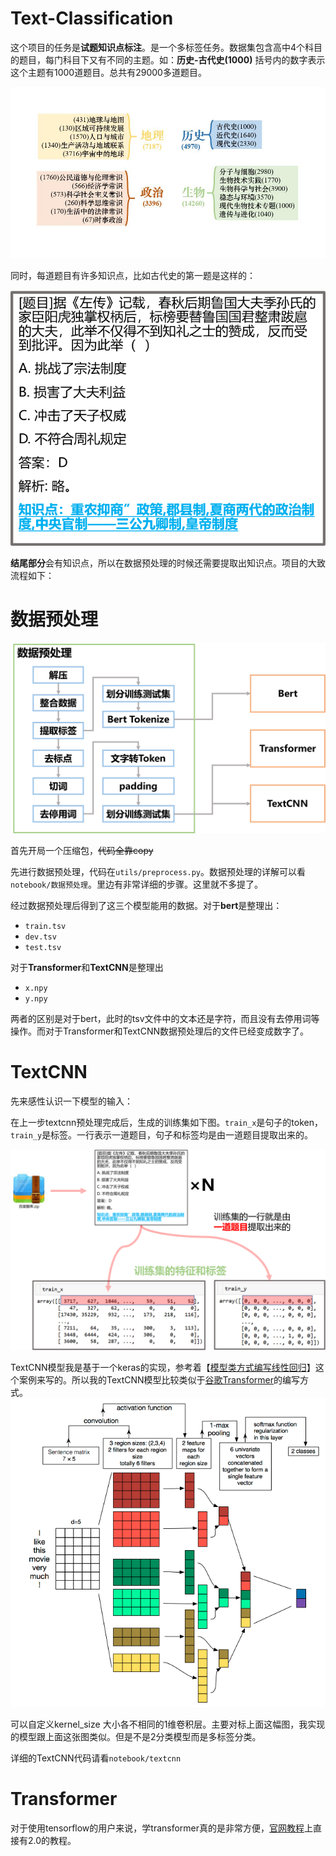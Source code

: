 # Text-Classification

这个项目的任务是**试题知识点标注**。是一个多标签任务。数据集包含高中4个科目的题目，每门科目下又有不同的主题。如：**历史-古代史(1000)** 括号内的数字表示这个主题有1000道题目。总共有29000多道题目。

![](notebook/images/原始数据概况.jpg)

同时，每道题目有许多知识点，比如古代史的第一题是这样的：

![](notebook/images/古代史第一题.png)

**结尾部分**会有知识点，所以在数据预处理的时候还需要提取出知识点。项目的大致流程如下：

# 数据预处理

![](notebook/images/项目流程图.png)

首先开局一个压缩包，~~代码全靠copy~~

先进行数据预处理，代码在`utils/preprocess.py`。数据预处理的详解可以看`notebook/数据预处理`。里边有非常详细的步骤。这里就不多提了。

经过数据预处理后得到了这三个模型能用的数据。对于**bert**是整理出：

- `train.tsv`
- `dev.tsv`
- `test.tsv`

对于**Transformer**和**TextCNN**是整理出

- `x.npy`
- `y.npy`

两者的区别是对于bert，此时的tsv文件中的文本还是字符，而且没有去停用词等操作。而对于Transformer和TextCNN数据预处理后的文件已经变成数字了。

# TextCNN

先来感性认识一下模型的输入：

在上一步textcnn预处理完成后，生成的训练集如下图。`train_x`是句子的token，`train_y`是标签。一行表示一道题目，句子和标签均是由一道题目提取出来的。

![](notebook/images/感性认识输入.png)

TextCNN模型我是基于一个keras的实现，参考着【[模型类方式编写线性回归](https://tf.wiki/zh/basic/models.html)】这个案例来写的。所以我的TextCNN模型比较类似于[谷歌Transformer](https://tensorflow.google.cn/tutorials/text/transformer?hl=en)的编写方式。
![](notebook/images/conv1D.png)



可以自定义kernel_size 大小各不相同的1维卷积层。主要对标上面这幅图，我实现的模型跟上面这张图类似。但是不是2分类模型而是多标签分类。

详细的TextCNN代码请看`notebook/textcnn`



# Transformer

对于使用tensorflow的用户来说，学transformer真的是非常方便，[官网教程](https://tensorflow.google.cn/tutorials/text/transformer)上直接有2.0的教程。